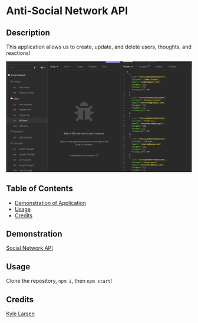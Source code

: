 # Anti-Social Network API

## Description

This application allows us to create, update, and delete users, thoughts, and reactions! 

![image](./assets/socialnetwork.PNG)

## Table of Contents

- [Demonstration of Application](#demonstration)
- [Usage](#usage)
- [Credits](#credits)

## Demonstration

[Social Network API](https://youtu.be/n5T7st-aOUM)

## Usage

Clone the repository, `npm i`, then `npm start`!

## Credits

[Kyle Larsen](https://github.com/kylelarsenlarsen)